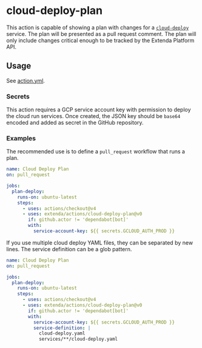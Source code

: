 # cloud-deploy-plan

This action is capable of showing a plan with changes for a [`cloud-deploy`](../cloud-deploy) service.
The plan will be presented as a pull request comment. The plan will only include changes critical enough
to be tracked by the Extenda Platform API.

## Usage

See [action.yml](action.yml).

### Secrets

This action requires a GCP service account key with permission to deploy the cloud run services.
Once created, the JSON key should be `base64` encoded and added as secret in the GitHub repository.

### Examples

The recommended use is to define a `pull_request` workflow that runs a plan.

```yaml
name: Cloud Deploy Plan
on: pull_request

jobs:
  plan-deploy:
    runs-on: ubuntu-latest
    steps:
      - uses: actions/checkout@v4
      - uses: extenda/actions/cloud-deploy-plan@v0
        if: github.actor != 'dependabot[bot]'
        with:
          service-account-key: ${{ secrets.GCLOUD_AUTH_PROD }}
```

If you use multiple cloud deploy YAML files, they can be separated by new lines.
The service definition can be a glob pattern.

```yaml
name: Cloud Deploy Plan
on: pull_request

jobs:
  plan-deploy:
    runs-on: ubuntu-latest
    steps:
      - uses: actions/checkout@v4
      - uses: extenda/actions/cloud-deploy-plan@v0
        if: github.actor != 'dependabot[bot]'
        with:
          service-account-key: ${{ secrets.GCLOUD_AUTH_PROD }}
          service-definition: |
            cloud-deploy.yaml
            services/**/cloud-deploy.yaml
```
